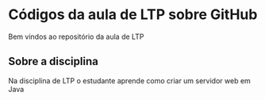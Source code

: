 # Códigos da aula de LTP sobre GitHub
Bem vindos ao repositório da aula de LTP

## Sobre a disciplina
Na disciplina de LTP o estudante aprende como criar um servidor web em Java
